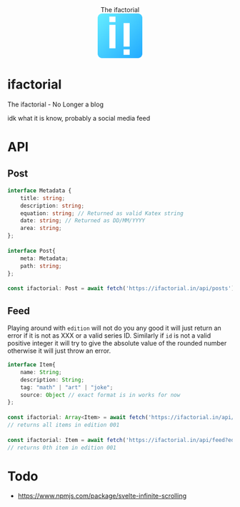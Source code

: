 <div align="center">
<div>The ifactorial</div>
<img src="./static/icons/if.svg" alt="amos" width="100px" height="100px"/>
</div>

# ifactorial
The ifactorial - No Longer a blog

idk what it is know, probably a social media feed

# API
## Post
```ts
interface Metadata {
    title: string;
    description: string;
    equation: string; // Returned as valid Katex string
    date: string; // Returned as DD/MM/YYYY
    area: string;
};

interface Post{
    meta: Metadata;
    path: string;
};

const ifactorial: Post = await fetch('https://ifactorial.in/api/posts').then(r=>r.json());
```

## Feed
Playing around with `edition` will not do you any good it will just return an error if it is not as XXX or a valid series ID. Similarly if `id` is not a valid positive integer it will try to give the absolute value of the rounded number otherwise it will just throw an error.
```ts
interface Item{
    name: String;
    description: String;
    tag: "math" | "art" | "joke";
    source: Object // exact format is in works for now
};

const ifactorial: Array<Item> = await fetch('https://ifactorial.in/api/feed?edition=001').then(r=>r.json());
// returns all items in edition 001

const ifactorial: Item = await fetch('https://ifactorial.in/api/feed?edition=001&id=0').then(r=>r.json());
// returns 0th item in edition 001
```


# Todo
- https://www.npmjs.com/package/svelte-infinite-scrolling